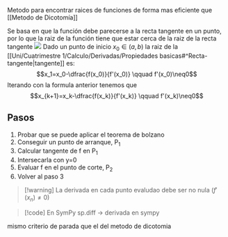 Metodo para encontrar raices de funciones de forma mas eficiente que [[Metodo de Dicotomía]]

Se basa en que la función debe parecerse a la recta tangente en un punto, por lo que la raiz de la función tiene que estar cerca de la raiz de la recta tangente
<img src="https://luishervella.github.io/JB_Calculo1_UDC/_images/cap_der_newton.png" class="center">
Dado un punto de inicio $x_0 \in (a,b)$ la raiz de la [[Uni/Cuatrimestre 1/Calculo/Derivadas/Propiedades basicas#^Recta-tangente|tangente]] es: $$x_1=x_0-\dfrac{f(x_0)}{f'(x_0)} \qquad f'(x_0)\neq0$$
Iterando con la formula anterior tenemos que $$x_{k+1}=x_k-\dfrac{f(x_k)}{f'(x_k)} \qquad f'(x_k)\neq0$$


## Pasos
1. Probar que se puede aplicar el teorema de bolzano
2. Conseguir un punto de arranque, P$_1$
3. Calcular tangente de f en P$_1$ 
4. Intersecarla con y=0
5. Evaluar f en el punto de corte, P$_2$
6. Volver al paso 3

> [!warning] La derivada en cada punto evaludao debe ser no nula ($f'(x_n)\neq 0$)

> [!code] En SymPy
> sp.diff -> derivada en sympy

mismo criterio de parada que el del metodo de dicotomia
